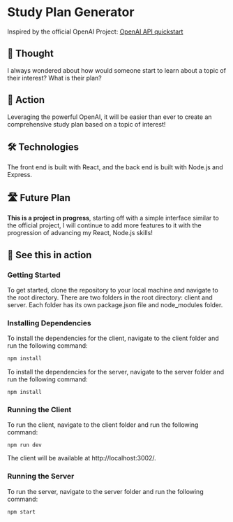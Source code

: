 # Study Plan Generator

Inspired by the official OpenAI Project: [OpenAI API quickstart](https://github.com/openai/openai-quickstart-node) 

## 🧠 Thought
I always wondered about how would someone start to learn about a topic of their interest? What is their plan? 

## 💪 Action
Leveraging the powerful OpenAI, it will be easier than ever to create an comprehensive study plan based on a topic of interest! 

## 🛠  Technologies
The front end is built with React, and the back end is built with Node.js and Express.

## 🛣 Future Plan
**This is a project in progress**, starting off with a simple interface similar to the official project, I will continue to add more features to it with the progression of advancing my React, Node.js skills! 

## 👀 See this in action

### Getting Started

To get started, clone the repository to your local machine and navigate to the root directory. There are two folders in the root directory: client and server. Each folder has its own package.json file and node_modules folder.

### Installing Dependencies

To install the dependencies for the client, navigate to the client folder and run the following command:

```bash
npm install
```

To install the dependencies for the server, navigate to the server folder and run the following command:

```
npm install
```

### Running the Client

To run the client, navigate to the client folder and run the following command:

```
npm run dev
```

The client will be available at http://localhost:3002/.

### Running the Server

To run the server, navigate to the server folder and run the following command:

```
npm start
```



